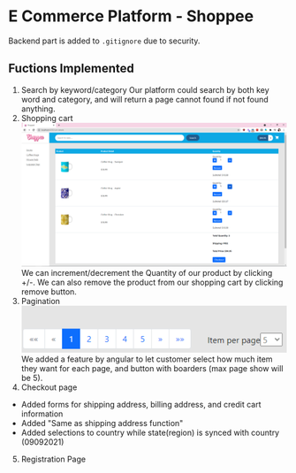 # E Commerce Platform - Shoppee

Backend part is added to `.gitignore` due to security.

## Fuctions Implemented

1. Search by keyword/category
   Our platform could search by both key word and category, and will return a page cannot found if not found anything.
2. Shopping cart
   ![Checkout Page](/project_showcase/ShoppingCart.PNG)
   We can increment/decrement the Quantity of our product by clicking +/-.
   We can also remove the product from our shopping cart by clicking remove button.
3. Pagination
   ![Pagination](/project_showcase/Pagination.PNG)
   We added a feature by angular to let customer select how much item they want for each page, and button with boarders (max page show will be 5).
4. Checkout page

- Added forms for shipping address, billing address, and credit cart information
- Added "Same as shipping address function"
- Added selections to country while state(region) is synced with country (09092021)
<!-- TODO -->

5. Registration Page
<!-- TODO -->

<!-- ## Platform Structure
### Backend
- Java
- Spring Boot
- Hibernate
### Frontend
- Angular
- TypeScript
- HTML/CSS -->
